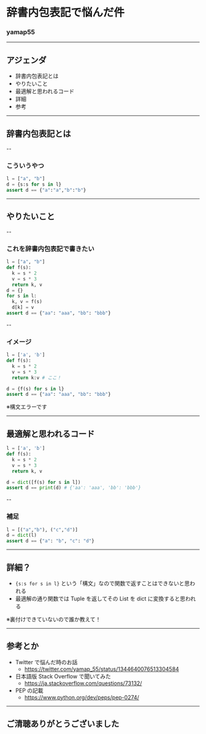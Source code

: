 <style type="text/css">
  .reveal h1,
  .reveal h2,
  .reveal h3,
  .reveal h4,
  .reveal h5,
  .reveal h6 {
    text-transform: none;
  }
</style>

# 辞書内包表記で悩んだ件

### yamap55

---

## アジェンダ

- 辞書内包表記とは
- やりたいこと
- 最適解と思われるコード
- 詳細
- 参考

---

## 辞書内包表記とは

--

### こういうやつ

```python
l = ["a", "b"]
d = {s:s for s in l}
assert d == {"a":"a","b":"b"}
```

---

## やりたいこと

--

### これを辞書内包表記で書きたい

```python
l = ["a", "b"]
def f(s):
  k = s * 2
  v = s * 3
  return k, v
d = {}
for s in l:
  k, v = f(s)
  d[k] = v
assert d == {"aa": "aaa", "bb": "bbb"}
```

--

### イメージ

```python
l = ['a', 'b']
def f(s):
  k = s * 2
  v = s * 3
  return k:v # ここ！

d = {f(s) for s in l}
assert d == {"aa": "aaa", "bb": "bbb"}
```

※構文エラーです

---

## 最適解と思われるコード

```python
l = ['a', 'b']
def f(s):
  k = s * 2
  v = s * 3
  return k, v

d = dict([f(s) for s in l])
assert d == print(d) # {'aa': 'aaa', 'bb': 'bbb'}
```

--

### 補足

```python
l = [("a","b"), ("c","d")]
d = dict(l)
assert d == {"a": "b", "c": "d"}
```

---

## 詳細？

- `{s:s for s in l}` という「構文」なので関数で返すことはできないと思われる
- 最適解の通り関数では Tuple を返してその List を dict に変換すると思われる

※裏付けできていないので誰か教えて！

---

## 参考とか

- Twitter で悩んだ時のお話
  - https://twitter.com/yamap_55/status/1344640076513304584
- 日本語版 Stack Overflow で聞いてみた
  - https://ja.stackoverflow.com/questions/73132/
- PEP の記載
  - https://www.python.org/dev/peps/pep-0274/

---

## ご清聴ありがとうございました
